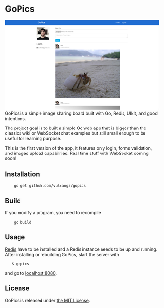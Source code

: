 GoPics
=======
![A screen of the user timeline in GoPics](https://raw.githubusercontent.com/lucachr/gopics/master/screen.png)
GoPics is a simple image sharing board built with Go, Redis, UIkit, and 
good intentions.  

The project goal is to built a simple Go web app that is bigger than the 
classics wiki or WebSocket chat examples but still small enough to be useful
for learning purpose.  

This is the first version of the app, it features only login, forms validation, 
and images upload capabilities. Real time stuff with WebSocket coming soon!

Installation
-------------

```shell
    go get github.com/vulcangz/gopics
```
Build
------

If you modify a program, you need to recompile

```shell
    go build
```

Usage
------

[Redis](http://redis.io/) have to be installed and a Redis instance needs to be 
up and running.  
After installing or rebuilding GoPics, start the server with

```shell
   $ gopics
```
and go to [localhost:8080](http://localhost:8080).

License
--------

GoPics is released under [the MIT License](http://opensource.org/licenses/MIT).
